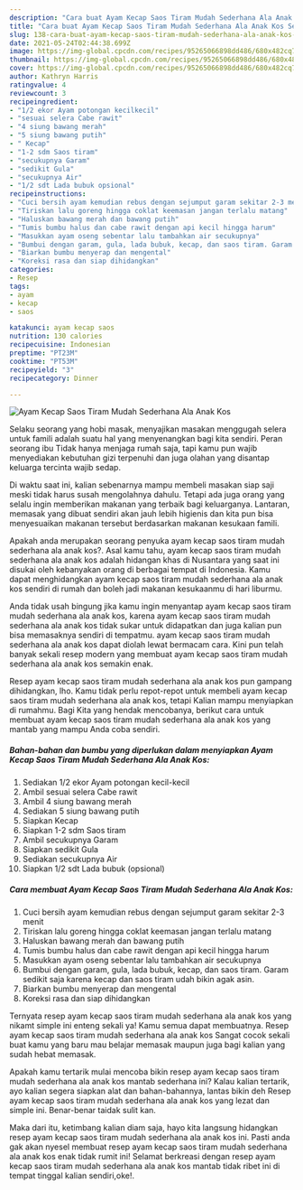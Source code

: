 ```yaml
---
description: "Cara buat Ayam Kecap Saos Tiram Mudah Sederhana Ala Anak Kos Sederhana Untuk Jualan"
title: "Cara buat Ayam Kecap Saos Tiram Mudah Sederhana Ala Anak Kos Sederhana Untuk Jualan"
slug: 138-cara-buat-ayam-kecap-saos-tiram-mudah-sederhana-ala-anak-kos-sederhana-untuk-jualan
date: 2021-05-24T02:44:38.699Z
image: https://img-global.cpcdn.com/recipes/95265066898dd486/680x482cq70/ayam-kecap-saos-tiram-mudah-sederhana-ala-anak-kos-foto-resep-utama.jpg
thumbnail: https://img-global.cpcdn.com/recipes/95265066898dd486/680x482cq70/ayam-kecap-saos-tiram-mudah-sederhana-ala-anak-kos-foto-resep-utama.jpg
cover: https://img-global.cpcdn.com/recipes/95265066898dd486/680x482cq70/ayam-kecap-saos-tiram-mudah-sederhana-ala-anak-kos-foto-resep-utama.jpg
author: Kathryn Harris
ratingvalue: 4
reviewcount: 3
recipeingredient:
- "1/2 ekor Ayam potongan kecilkecil"
- "sesuai selera Cabe rawit"
- "4 siung bawang merah"
- "5 siung bawang putih"
- " Kecap"
- "1-2 sdm Saos tiram"
- "secukupnya Garam"
- "sedikit Gula"
- "secukupnya Air"
- "1/2 sdt Lada bubuk opsional"
recipeinstructions:
- "Cuci bersih ayam kemudian rebus dengan sejumput garam sekitar 2-3 menit"
- "Tiriskan lalu goreng hingga coklat keemasan jangan terlalu matang"
- "Haluskan bawang merah dan bawang putih"
- "Tumis bumbu halus dan cabe rawit dengan api kecil hingga harum"
- "Masukkan ayam oseng sebentar lalu tambahkan air secukupnya"
- "Bumbui dengan garam, gula, lada bubuk, kecap, dan saos tiram. Garam sedikit saja karena kecap dan saos tiram udah bikin agak asin."
- "Biarkan bumbu menyerap dan mengental"
- "Koreksi rasa dan siap dihidangkan"
categories:
- Resep
tags:
- ayam
- kecap
- saos

katakunci: ayam kecap saos 
nutrition: 130 calories
recipecuisine: Indonesian
preptime: "PT23M"
cooktime: "PT53M"
recipeyield: "3"
recipecategory: Dinner

---
```



![Ayam Kecap Saos Tiram Mudah Sederhana Ala Anak Kos](https://img-global.cpcdn.com/recipes/95265066898dd486/680x482cq70/ayam-kecap-saos-tiram-mudah-sederhana-ala-anak-kos-foto-resep-utama.jpg)

Selaku seorang yang hobi masak, menyajikan masakan menggugah selera untuk famili adalah suatu hal yang menyenangkan bagi kita sendiri. Peran seorang ibu Tidak hanya menjaga rumah saja, tapi kamu pun wajib menyediakan kebutuhan gizi terpenuhi dan juga olahan yang disantap keluarga tercinta wajib sedap.

Di waktu  saat ini, kalian sebenarnya mampu membeli masakan siap saji meski tidak harus susah mengolahnya dahulu. Tetapi ada juga orang yang selalu ingin memberikan makanan yang terbaik bagi keluarganya. Lantaran, memasak yang dibuat sendiri akan jauh lebih higienis dan kita pun bisa menyesuaikan makanan tersebut berdasarkan makanan kesukaan famili. 



Apakah anda merupakan seorang penyuka ayam kecap saos tiram mudah sederhana ala anak kos?. Asal kamu tahu, ayam kecap saos tiram mudah sederhana ala anak kos adalah hidangan khas di Nusantara yang saat ini disukai oleh kebanyakan orang di berbagai tempat di Indonesia. Kamu dapat menghidangkan ayam kecap saos tiram mudah sederhana ala anak kos sendiri di rumah dan boleh jadi makanan kesukaanmu di hari liburmu.

Anda tidak usah bingung jika kamu ingin menyantap ayam kecap saos tiram mudah sederhana ala anak kos, karena ayam kecap saos tiram mudah sederhana ala anak kos tidak sukar untuk didapatkan dan juga kalian pun bisa memasaknya sendiri di tempatmu. ayam kecap saos tiram mudah sederhana ala anak kos dapat diolah lewat bermacam cara. Kini pun telah banyak sekali resep modern yang membuat ayam kecap saos tiram mudah sederhana ala anak kos semakin enak.

Resep ayam kecap saos tiram mudah sederhana ala anak kos pun gampang dihidangkan, lho. Kamu tidak perlu repot-repot untuk membeli ayam kecap saos tiram mudah sederhana ala anak kos, tetapi Kalian mampu menyiapkan di rumahmu. Bagi Kita yang hendak mencobanya, berikut cara untuk membuat ayam kecap saos tiram mudah sederhana ala anak kos yang mantab yang mampu Anda coba sendiri.

<!--inarticleads1-->

##### Bahan-bahan dan bumbu yang diperlukan dalam menyiapkan Ayam Kecap Saos Tiram Mudah Sederhana Ala Anak Kos:

1. Sediakan 1/2 ekor Ayam potongan kecil-kecil
1. Ambil sesuai selera Cabe rawit
1. Ambil 4 siung bawang merah
1. Sediakan 5 siung bawang putih
1. Siapkan  Kecap
1. Siapkan 1-2 sdm Saos tiram
1. Ambil secukupnya Garam
1. Siapkan sedikit Gula
1. Sediakan secukupnya Air
1. Siapkan 1/2 sdt Lada bubuk (opsional)




<!--inarticleads2-->

##### Cara membuat Ayam Kecap Saos Tiram Mudah Sederhana Ala Anak Kos:

1. Cuci bersih ayam kemudian rebus dengan sejumput garam sekitar 2-3 menit
1. Tiriskan lalu goreng hingga coklat keemasan jangan terlalu matang
1. Haluskan bawang merah dan bawang putih
1. Tumis bumbu halus dan cabe rawit dengan api kecil hingga harum
1. Masukkan ayam oseng sebentar lalu tambahkan air secukupnya
1. Bumbui dengan garam, gula, lada bubuk, kecap, dan saos tiram. Garam sedikit saja karena kecap dan saos tiram udah bikin agak asin.
1. Biarkan bumbu menyerap dan mengental
1. Koreksi rasa dan siap dihidangkan




Ternyata resep ayam kecap saos tiram mudah sederhana ala anak kos yang nikamt simple ini enteng sekali ya! Kamu semua dapat membuatnya. Resep ayam kecap saos tiram mudah sederhana ala anak kos Sangat cocok sekali buat kamu yang baru mau belajar memasak maupun juga bagi kalian yang sudah hebat memasak.

Apakah kamu tertarik mulai mencoba bikin resep ayam kecap saos tiram mudah sederhana ala anak kos mantab sederhana ini? Kalau kalian tertarik, ayo kalian segera siapkan alat dan bahan-bahannya, lantas bikin deh Resep ayam kecap saos tiram mudah sederhana ala anak kos yang lezat dan simple ini. Benar-benar taidak sulit kan. 

Maka dari itu, ketimbang kalian diam saja, hayo kita langsung hidangkan resep ayam kecap saos tiram mudah sederhana ala anak kos ini. Pasti anda gak akan nyesel membuat resep ayam kecap saos tiram mudah sederhana ala anak kos enak tidak rumit ini! Selamat berkreasi dengan resep ayam kecap saos tiram mudah sederhana ala anak kos mantab tidak ribet ini di tempat tinggal kalian sendiri,oke!.

